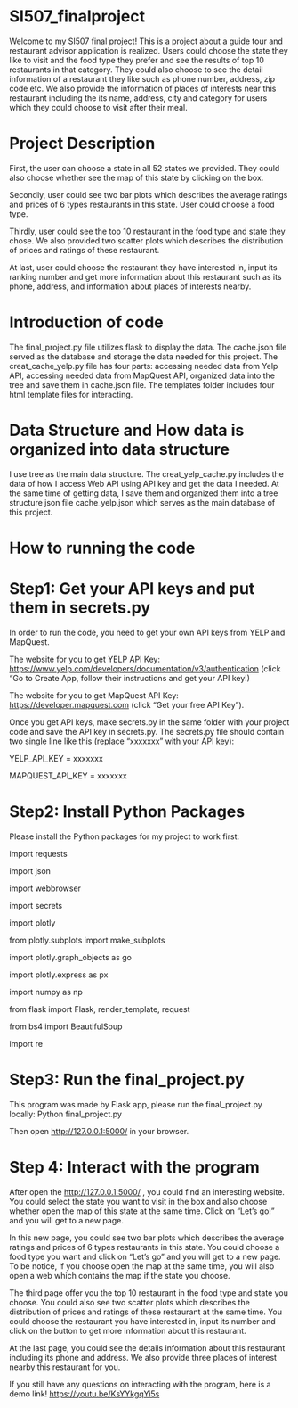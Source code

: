 # SI507_finalproject

Welcome to my SI507 final project! This is a project about a guide tour and restaurant advisor application is realized. Users could choose the state they like to visit and the food type they prefer and see the results of top 10 restaurants in that category. They could also choose to see the detail information of a restaurant they like such as phone number, address, zip code etc. We also provide the information of places of interests near this restaurant including the its name, address, city and category for users which they could choose to visit after their meal.

# Project Description
First, the user can choose a state in all 52 states we provided. They could also choose whether see the map of this state by clicking on the box.

Secondly, user could see two bar plots which describes the average ratings and prices of 6 types restaurants in this state. User could choose a food type. 

Thirdly, user could see the top 10 restaurant in the food type and state they chose. We also provided two scatter plots which describes the distribution of prices and ratings of these restaurant. 

At last, user could choose the restaurant they have interested in, input its ranking number and get more information about this restaurant such as its phone, address, and information about places of interests nearby.

# Introduction of code
The final_project.py file utilizes flask to display the data.
The cache.json file served as the database and storage the data needed for this project.
The creat_cache_yelp.py file has four parts: accessing needed data from Yelp API, accessing needed data from MapQuest API, organized data into the tree and save them in cache.json file.
The templates folder includes four html template files for interacting.

# Data Structure and How data is organized into data structure 
I use tree as the main data structure.
The creat_yelp_cache.py includes the data of how I access Web API using API key and get the data I needed. At the same time of getting data, I save them and organized them into a tree structure json file cache_yelp.json which serves as the main database of this project.

# How to running the code
# Step1: Get your API keys and put them in secrets.py
In order to run the code, you need to get your own API keys from YELP and MapQuest.

The website for you to get YELP API Key: https://www.yelp.com/developers/documentation/v3/authentication
(click “Go to Create App, follow their instructions and get your API key!)

The website for you to get MapQuest API Key: https://developer.mapquest.com (click “Get your free API Key”). 

Once you get API keys, make secrets.py in the same folder with your project code and save the API key in secrets.py.  The secrets.py file should contain two single line like this (replace “xxxxxxx” with your API key): 

YELP_API_KEY = xxxxxxx

MAPQUEST_API_KEY = xxxxxxx
# Step2: Install Python Packages
Please install the Python packages for my project to work first:

import requests

import json

import webbrowser

import secrets

import plotly

from plotly.subplots import make_subplots

import plotly.graph_objects as go 

import plotly.express as px

import numpy as np

from flask import Flask, render_template, request

from bs4 import BeautifulSoup

import re
# Step3: Run the final_project.py
This program was made by Flask app, please run the final_project.py locally:
Python final_project.py

Then open http://127.0.0.1:5000/ in your browser.
# Step 4: Interact with the program
After open the http://127.0.0.1:5000/ , you could find an interesting website. You could select the state you want to visit in the box and also choose whether open the map of this state at the same time. Click on “Let’s go!” and you will get to a new page. 

In this new page, you could see two bar plots which describes the average ratings and prices of 6 types restaurants in this state. You could choose a food type you want and click on “Let’s go” and you will get to a new page. To be notice, if you choose open the map at the same time, you will also open a web which contains the map if the state you choose. 

The third page offer you the top 10 restaurant in the food type and state you choose. You could also see two scatter plots which describes the distribution of prices and ratings of these restaurant at the same time. You could choose the restaurant you have interested in, input its number and click on the button to get more information about this restaurant.

At the last page, you could see the details information about this restaurant including its phone and address. We also provide three places of interest nearby this restaurant for you.

If you still have any questions on interacting with the program, here is a demo link!
https://youtu.be/KsYYkgqYi5s



